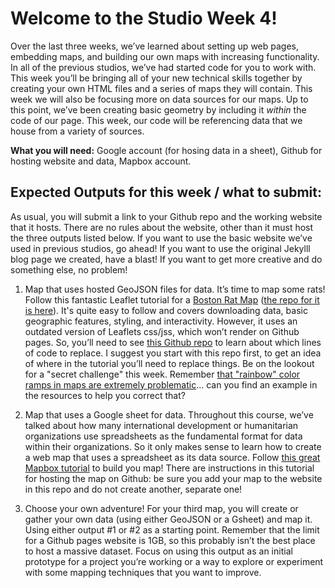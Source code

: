 # Welcome to the Studio Week 4!

Over the last three weeks, we’ve learned about setting up web pages, embedding maps, and building our own maps with increasing functionality. In all of the previous studios, we’ve had started code for you to work with. This week you’ll be bringing all of your new technical skills together by creating your own HTML files and a series of maps they will contain. This week we will also be focusing more on data sources for our maps. Up to this point, we’ve been creating basic geometry by including it *within* the code of our page. This week, our code will be referencing data that we house from a variety of sources.

**What you will need:** Google account (for hosing data in a sheet), Github for hosting website and data, Mapbox account.

## Expected Outputs for this week / what to submit:

As usual, you will submit a link to your Github repo and the working website that it hosts. There are no rules about the website, other than it must host the three outputs listed below. If you want to use the basic website we’ve used in previous studios, go ahead! If you want to use the original Jekylll blog page we created, have a blast! If you want to get more creative and do something else, no problem!

1. Map that uses hosted GeoJSON files for data. It’s time to map some rats! Follow this fantastic Leaflet tutorial for a [Boston Rat Map](http://maptimeboston.github.io/leaflet-intro/) ([the repo for it is here](https://github.com/maptimeBoston/leaflet-intro)). It's quite easy to follow and covers downloading data, basic geographic features, styling, and interactivity. However, it uses an outdated version of Leaflets css/jss, which won’t render on Github pages. So, you’ll need to see [this Github repo]( https://github.com/Shadrock/first-leaflet-map) to learn about which lines of code to replace. I suggest you start with this repo first, to get an idea of where in the tutorial you’ll need to replace things. Be on the lookout for a "secret challenge" this week. Remember [that "rainbow" color ramps in maps are extremely problematic](https://www.e-education.psu.edu/maps/l5_p5.html)... can you find an example in the resources to help you correct that?

2. Map that uses a Google sheet for data. Throughout this course, we’ve talked about how many international development or humanitarian organizations use spreadsheets as the fundamental format for data within their organizations. So it only makes sense to learn how to create a web map that uses a spreadsheet as its data source. Follow [this great Mapbox tutorial]( https://www.mapbox.com/impact-tools/sheet-mapper) to build you map! There are instructions in this tutorial for hosting the map on Github: be sure you add your map to the website in this repo and do not create another, separate one! 

3. Choose your own adventure! For your third map, you will create or gather your own data (using either GeoJSON or a Gsheet) and map it. Using either output #1 or #2 as a starting point. Remember that the limit for a Github pages website is 1GB, so this probably isn’t the best place to host a massive dataset. Focus on using this output as an initial prototype for a project you’re working or a way to explore or experiment with some mapping techniques that you want to improve. 
